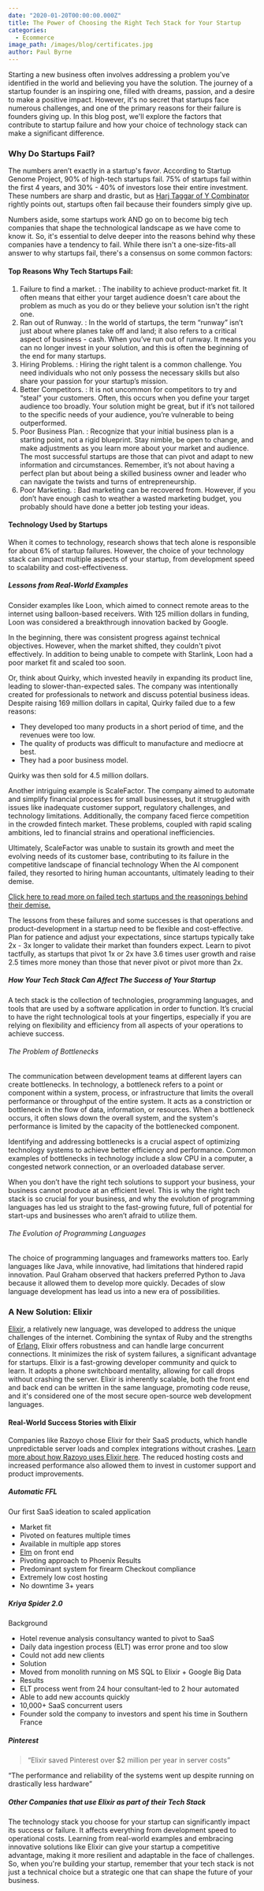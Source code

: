 ```yaml
---
date: "2020-01-20T00:00:00.000Z"
title: The Power of Choosing the Right Tech Stack for Your Startup
categories:
  - Ecommerce
image_path: /images/blog/certificates.jpg
author: Paul Byrne
---
```


Starting a new business often involves addressing a problem you've identified in the world and believing you have the solution. The journey of a startup founder is an inspiring one, filled with dreams, passion, and a desire to make a positive impact. However, it's no secret that startups face numerous challenges, and one of the primary reasons for their failure is founders giving up. In this blog post, we'll explore the factors that contribute to startup failure and how your choice of technology stack can make a significant difference.

### Why Do Startups Fail?

The numbers aren’t exactly in a startup's favor. According to Startup Genome Project, 90% of high-tech startups fail. 75% of startups fail within the first 4 years, and 30% - 40% of investors lose their entire investment. These numbers are sharp and drastic, but as [Harj Taggar of Y Combinator](https://www.ycombinator.com/people/harj-taggar) rightly points out, startups often fail because their founders simply give up.

Numbers aside, some startups work AND go on to become big tech companies that shape the technological landscape as we have come to know it. So, it's essential to delve deeper into the reasons behind why these companies have a tendency to fail. While there isn't a one-size-fits-all answer to why startups fail, there's a consensus on some common factors:

#### Top Reasons Why Tech Startups Fail:

1. Failure to find a market.
   : The inability to achieve product-market fit. It often means that either your target audience doesn't care about the problem as much as you do or they believe your solution isn't the right one.
2. Ran out of Runway.
   : In the world of startups, the term “runway” isn’t just about where planes take off and land; it also refers to a critical aspect of business - cash. When you’ve run out of runway. It means you can no longer invest in your solution, and this is often the beginning of the end for many startups.
3. Hiring Problems.
   : Hiring the right talent is a common challenge. You need individuals who not only possess the necessary skills but also share your passion for your startup’s mission.
4. Better Competitors.
   : It is not uncommon for competitors to try and “steal” your customers. Often, this occurs when you define your target audience too broadly. Your solution might be great, but if it’s not tailored to the specific needs of your audience, you’re vulnerable to being outperformed.
5. Poor Business Plan.
   : Recognize that your initial business plan is a starting point, not a rigid blueprint. Stay nimble, be open to change, and make adjustments as you learn more about your market and audience. The most successful startups are those that can pivot and adapt to new information and circumstances. Remember, it’s not about having a perfect plan but about being a skilled business owner and leader who can navigate the twists and turns of entrepreneurship.
6. Poor Marketing.
   : Bad marketing can be recovered from. However, if you don’t have enough cash to weather a wasted marketing budget, you probably should have done a better job testing your ideas.

#### Technology Used by Startups

When it comes to technology, research shows that tech alone is responsible for about 6% of startup failures. However, the choice of your technology stack can impact multiple aspects of your startup, from development speed to scalability and cost-effectiveness.

##### Lessons from Real-World Examples

Consider examples like Loon, which aimed to connect remote areas to the internet using balloon-based receivers. With 125 million dollars in funding, Loon was considered a breakthrough innovation backed by Google.

In the beginning, there was consistent progress against technical objectives. However, when the market shifted, they couldn't pivot effectively. In addition to being unable to compete with Starlink, Loon had a poor market fit and scaled too soon.

Or, think about Quirky, which invested heavily in expanding its product line, leading to slower-than-expected sales. The company was intentionally created for professionals to network and discuss potential business ideas. Despite raising 169 million dollars in capital, Quirky failed due to a few reasons:

- They developed too many products in a short period of time, and the revenues were too low.
- The quality of products was difficult to manufacture and mediocre at best.
- They had a poor business model.

Quirky was then sold for 4.5 million dollars.

Another intriguing example is ScaleFactor. The company aimed to automate and simplify financial processes for small businesses, but it struggled with issues like inadequate customer support, regulatory challenges, and technology limitations. Additionally, the company faced fierce competition in the crowded fintech market. These problems, coupled with rapid scaling ambitions, led to financial strains and operational inefficiencies.

Ultimately, ScaleFactor was unable to sustain its growth and meet the evolving needs of its customer base, contributing to its failure in the competitive landscape of financial technology When the AI component failed, they resorted to hiring human accountants, ultimately leading to their demise.

[Click here to read more on failed tech startups and the reasonings behind their demise.](https://tms-outsource.com/blog/posts/failed-startups/)

The lessons from these failures and some successes is that operations and product-development in a startup need to be flexible and cost-effective. Plan for patience and adjust your expectations, since startups typically take 2x - 3x longer to validate their market than founders expect. Learn to pivot tactfully, as startups that pivot 1x or 2x have 3.6 times user growth and raise 2.5 times more money than those that never pivot or pivot more than 2x.

##### How Your Tech Stack Can Affect The Success of Your Startup

A tech stack is the collection of technologies, programming languages, and tools that are used by a software application in order to function. It’s crucial to have the right technological tools at your fingertips, especially if you are relying on flexibility and efficiency from all aspects of your operations to achieve success.

###### The Problem of Bottlenecks

The communication between development teams at different layers can create bottlenecks. In technology, a bottleneck refers to a point or component within a system, process, or infrastructure that limits the overall performance or throughput of the entire system. It acts as a constriction or bottleneck in the flow of data, information, or resources. When a bottleneck occurs, it often slows down the overall system, and the system's performance is limited by the capacity of the bottlenecked component.

Identifying and addressing bottlenecks is a crucial aspect of optimizing technology systems to achieve better efficiency and performance. Common examples of bottlenecks in technology include a slow CPU in a computer, a congested network connection, or an overloaded database server.

When you don’t have the right tech solutions to support your business, your business cannot produce at an efficient level. This is why the right tech stack is so crucial for your business, and why the evolution of programming languages has led us straight to the fast-growing future, full of potential for start-ups and businesses who aren’t afraid to utilize them.

###### The Evolution of Programming Languages

The choice of programming languages and frameworks matters too. Early languages like Java, while innovative, had limitations that hindered rapid innovation. Paul Graham observed that hackers preferred Python to Java because it allowed them to develop more quickly. Decades of slow language development has lead us into a new era of possibilities.

### A New Solution: Elixir

[Elixir](https://elixir-lang.org/), a relatively new language, was developed to address the unique challenges of the internet. Combining the syntax of Ruby and the strengths of [Erlang](https://www.erlang.org), Elixir offers robustness and can handle large concurrent connections. It minimizes the risk of system failures, a significant advantage for startups. Elixir is a fast-growing developer community and quick to learn. It adopts a phone switchboard mentality, allowing for call drops without crashing the server. Elixir is inherently scalable, both the front end and back end can be written in the same language, promoting code reuse, and it's considered one of the most secure open-source web development languages.

#### Real-World Success Stories with Elixir

Companies like Razoyo chose Elixir for their SaaS products, which handle unpredictable server loads and complex integrations without crashes. [Learn more about how Razoyo uses Elixir here](https://www.razoyo.com/services/elixir-development/). The reduced hosting costs and increased performance also allowed them to invest in customer support and product improvements.

##### Automatic FFL

Our first SaaS ideation to scaled application

- Market fit
- Pivoted on features multiple times
- Available in multiple app stores
- [Elm](https-//elm-lang.org/) on front end
- Pivoting approach to Phoenix
  Results
- Predominant system for firearm Checkout compliance
- Extremely low cost hosting
- No downtime 3+ years

##### Kriya Spider 2.0

Background

- Hotel revenue analysis consultancy wanted to pivot to SaaS
- Daily data ingestion process (ELT) was error prone and too slow
- Could not add new clients
- Solution
- Moved from monolith running on MS SQL to Elixir + Google Big Data
- Results
- ELT process went from 24 hour consultant-led to 2 hour automated
- Able to add new accounts quickly
- 10,000+ SaaS concurrent users
- Founder sold the company to investors and spent his time in Southern France

##### Pinterest

> “Elixir saved Pinterest over $2 million per year in server costs”

“The performance and reliability of the systems went up despite running on drastically less hardware”

##### Other Companies that use Elixir as part of their Tech Stack

The technology stack you choose for your startup can significantly impact its success or failure. It affects everything from development speed to operational costs. Learning from real-world examples and embracing innovative solutions like Elixir can give your startup a competitive advantage, making it more resilient and adaptable in the face of challenges. So, when you're building your startup, remember that your tech stack is not just a technical choice but a strategic one that can shape the future of your business.
